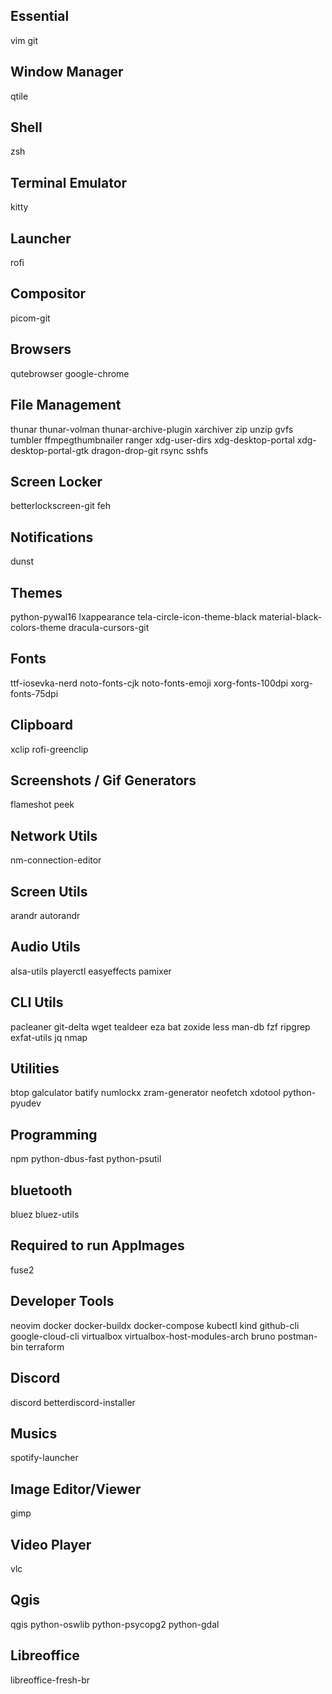 ## Essential
vim
git

## Window Manager
qtile

## Shell
zsh

## Terminal Emulator
kitty

## Launcher
rofi

## Compositor
picom-git

## Browsers
qutebrowser
google-chrome

## File Management
thunar
thunar-volman
thunar-archive-plugin
xarchiver
zip
unzip
gvfs
tumbler
ffmpegthumbnailer
ranger
xdg-user-dirs
xdg-desktop-portal
xdg-desktop-portal-gtk
dragon-drop-git
rsync
sshfs

## Screen Locker
betterlockscreen-git
feh

## Notifications
dunst

## Themes
python-pywal16
lxappearance
tela-circle-icon-theme-black
material-black-colors-theme
dracula-cursors-git

## Fonts
ttf-iosevka-nerd
noto-fonts-cjk
noto-fonts-emoji
xorg-fonts-100dpi
xorg-fonts-75dpi

## Clipboard
xclip
rofi-greenclip

## Screenshots / Gif Generators
flameshot
peek

## Network Utils
nm-connection-editor

## Screen Utils
arandr
autorandr

## Audio Utils
alsa-utils
playerctl
easyeffects
pamixer

## CLI Utils
pacleaner
git-delta
wget
tealdeer
eza
bat
zoxide
less
man-db
fzf
ripgrep
exfat-utils
jq
nmap

## Utilities
btop
galculator
batify
numlockx
zram-generator
neofetch
xdotool
python-pyudev

## Programming
npm
python-dbus-fast
python-psutil

## bluetooth
bluez
bluez-utils

## Required to run AppImages
fuse2

## Developer Tools
neovim
docker
docker-buildx
docker-compose
kubectl
kind
github-cli
google-cloud-cli
virtualbox
virtualbox-host-modules-arch
bruno
postman-bin
terraform

## Discord
discord
betterdiscord-installer

## Musics
spotify-launcher

## Image Editor/Viewer
gimp

## Video Player
vlc

## Qgis
qgis
python-oswlib
python-psycopg2
python-gdal

## Libreoffice
libreoffice-fresh-br
